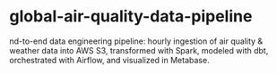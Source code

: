 # global-air-quality-data-pipeline
nd-to-end data engineering pipeline: hourly ingestion of air quality &amp; weather data into AWS S3, transformed with Spark, modeled with dbt, orchestrated with Airflow, and visualized in Metabase.

